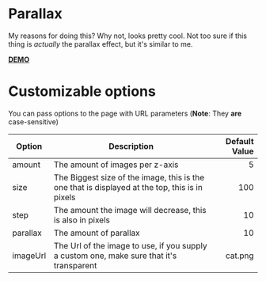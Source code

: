 # Parallax

My reasons for doing this? Why not, looks pretty cool. Not too sure if this thing is _actually_ the parallax effect, but it's similar to me.

[**DEMO**](https://georgelee134.github.io/Parallax/)

# Customizable **options**

You can pass options to the page with URL parameters (**Note**: They **are** case-sensitive)

| Option   | Description                                                                                    | Default Value |
| -------- | ---------------------------------------------------------------------------------------------- | ------------: |
| amount   | The amount of images per z-axis                                                                |             5 |
| size     | The Biggest size of the image, this is the one that is displayed at the top, this is in pixels |           100 |
| step     | The amount the image will decrease, this is also in pixels                                     |            10 |
| parallax | The amount of parallax                                                                         |            10 |
| imageUrl | The Url of the image to use, if you supply a custom one, make sure that it's transparent       |       cat.png |
